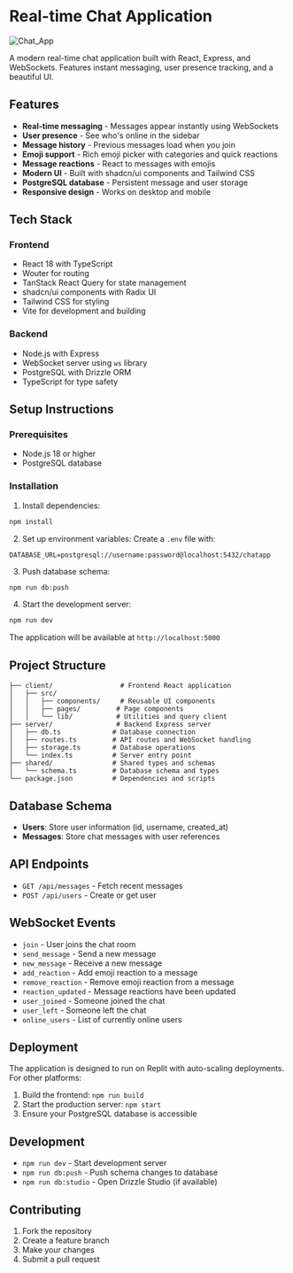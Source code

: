 # Real-time Chat Application

![Chat_App]()

A modern real-time chat application built with React, Express, and WebSockets. Features instant messaging, user presence tracking, and a beautiful UI.

## Features

- **Real-time messaging** - Messages appear instantly using WebSockets
- **User presence** - See who's online in the sidebar
- **Message history** - Previous messages load when you join
- **Emoji support** - Rich emoji picker with categories and quick reactions
- **Message reactions** - React to messages with emojis
- **Modern UI** - Built with shadcn/ui components and Tailwind CSS
- **PostgreSQL database** - Persistent message and user storage
- **Responsive design** - Works on desktop and mobile

## Tech Stack

### Frontend
- React 18 with TypeScript
- Wouter for routing
- TanStack React Query for state management
- shadcn/ui components with Radix UI
- Tailwind CSS for styling
- Vite for development and building

### Backend
- Node.js with Express
- WebSocket server using `ws` library
- PostgreSQL with Drizzle ORM
- TypeScript for type safety

## Setup Instructions

### Prerequisites
- Node.js 18 or higher
- PostgreSQL database

### Installation

1. Install dependencies:
```bash
npm install
```

2. Set up environment variables:
Create a `.env` file with:
```env
DATABASE_URL=postgresql://username:password@localhost:5432/chatapp
```

3. Push database schema:
```bash
npm run db:push
```

4. Start the development server:
```bash
npm run dev
```

The application will be available at `http://localhost:5000`

## Project Structure

```
├── client/                 # Frontend React application
│   ├── src/
│   │   ├── components/     # Reusable UI components
│   │   ├── pages/         # Page components
│   │   └── lib/           # Utilities and query client
├── server/                # Backend Express server
│   ├── db.ts             # Database connection
│   ├── routes.ts         # API routes and WebSocket handling
│   ├── storage.ts        # Database operations
│   └── index.ts          # Server entry point
├── shared/               # Shared types and schemas
│   └── schema.ts         # Database schema and types
└── package.json          # Dependencies and scripts
```

## Database Schema

- **Users**: Store user information (id, username, created_at)
- **Messages**: Store chat messages with user references

## API Endpoints

- `GET /api/messages` - Fetch recent messages
- `POST /api/users` - Create or get user

## WebSocket Events

- `join` - User joins the chat room
- `send_message` - Send a new message
- `new_message` - Receive a new message
- `add_reaction` - Add emoji reaction to a message
- `remove_reaction` - Remove emoji reaction from a message
- `reaction_updated` - Message reactions have been updated
- `user_joined` - Someone joined the chat
- `user_left` - Someone left the chat
- `online_users` - List of currently online users

## Deployment

The application is designed to run on Replit with auto-scaling deployments. For other platforms:

1. Build the frontend: `npm run build`
2. Start the production server: `npm start`
3. Ensure your PostgreSQL database is accessible

## Development

- `npm run dev` - Start development server
- `npm run db:push` - Push schema changes to database
- `npm run db:studio` - Open Drizzle Studio (if available)

## Contributing

1. Fork the repository
2. Create a feature branch
3. Make your changes
4. Submit a pull request

